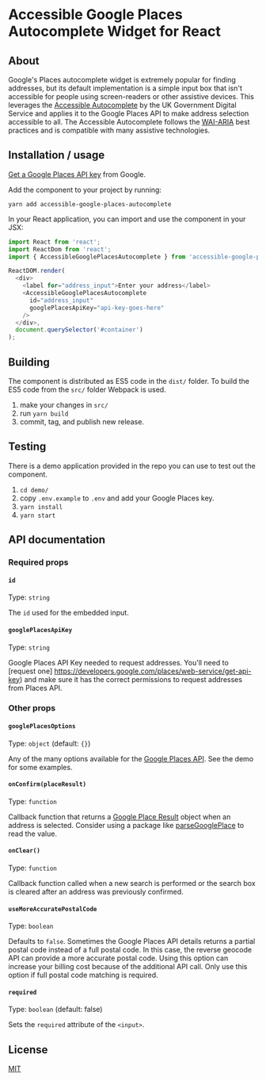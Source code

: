 # Accessible Google Places Autocomplete Widget for React

## About

Google's Places autocomplete widget is extremely popular for finding
addresses, but its default implementation is a simple input box that
isn't accessible for people using screen-readers or other assistive
devices. This leverages the
[Accessible Autocomplete](https://github.com/alphagov/accessible-autocomplete)
by the UK Government Digital Service and applies it to the Google Places API
to make address selection accessible to all. The Accessible Autocomplete
follows the [WAI-ARIA](https://www.w3.org/WAI/standards-guidelines/aria/) best
practices and is compatible with many assistive technologies.

## Installation / usage

[Get a Google Places API key](https://developers.google.com/places/web-service/get-api-key)
from Google.

Add the component to your project by running:

```
yarn add accessible-google-places-autocomplete
```

In your React application, you can import and use the component in your JSX:

```js
import React from 'react';
import ReactDom from 'react';
import { AccessibleGooglePlacesAutocomplete } from 'accessible-google-places-autocomplete';

ReactDOM.render(
  <div>
    <label for="address_input">Enter your address</label>
    <AccessibleGooglePlacesAutocomplete
      id="address_input"
      googlePlacesApiKey="api-key-goes-here"
    />
  </div>,
  document.querySelector('#container')
);
```

## Building

The component is distributed as ES5 code in the `dist/` folder. To build the
ES5 code from the `src/` folder Webpack is used.

1.  make your changes in `src/`
2.  run `yarn build`
3.  commit, tag, and publish new release.

## Testing

There is a demo application provided in the repo you can use to test out
the component.

1.  `cd demo/`
2.  copy `.env.example` to `.env` and add your Google Places key.
3.  `yarn install`
4.  `yarn start`

## API documentation

### Required props

#### `id`

Type: `string`

The `id` used for the embedded input.

#### `googlePlacesApiKey`

Type: `string`

Google Places API Key needed to request addresses. You'll need to [request one]
https://developers.google.com/places/web-service/get-api-key) and make sure it
has the correct permissions to request addresses from Places API.

### Other props

#### `googlePlacesOptions`

Type: `object` (default: `{}`)

Any of the many options available for the [Google Places API](https://developers.google.com/maps/documentation/javascript/reference/3/places-widget#AutocompletionRequest).
See the demo for some examples.

#### `onConfirm(placeResult)`

Type: `function`

Callback function that returns a [Google Place Result](https://developers.google.com/maps/documentation/javascript/reference/3.exp/places-service#PlaceResult)
object when an address is selected. Consider using a package like
[parseGooglePlace](https://www.npmjs.com/package/parse-google-place) to read
the value.

#### `onClear()`

Type: `function`

Callback function called when a new search is performed or the search box is
cleared after an address was previously confirmed.

#### `useMoreAccuratePostalCode`

Type: `boolean`

Defaults to `false`. Sometimes the Google Places API details returns a partial
postal code instead of a full postal code. In this case, the reverse geocode
API can provide a more accurate postal code. Using this option can increase
your billing cost because of the additional API call. Only use this option if
full postal code matching is required.

#### `required`

Type: `boolean` (default: false)

Sets the `required` attribute of the `<input>`.

## License

[MIT](LICENSE)
